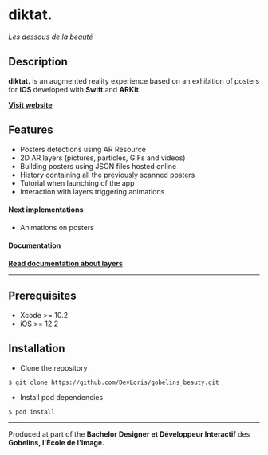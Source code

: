 # diktat. 
*Les dessous de la beauté*

## Description
**diktat.** is an augmented reality experience based on an exhibition of posters for **iOS** developed with **Swift** and **ARKit**. 

**[Visit website](https://diktat.netlify.com/)** 


## Features 
- Posters detections using AR Resource 
- 2D AR layers (pictures, particles, GIFs and videos)
- Building posters using JSON files hosted online
- History containing all the previously scanned posters
- Tutorial when launching of the app
- Interaction with layers triggering animations 

#### Next implementations
- Animations on posters

#### Documentation
**[Read documentation about layers](https://github.com/DevLoris/gobelins_beauty/wiki)** 

---
## Prerequisites
* Xcode >= 10.2
* iOS >= 12.2 

## Installation
* Clone the repository
```shell
$ git clone https://github.com/DevLoris/gobelins_beauty.git
```

* Install pod dependencies
```shell
$ pod install
```

---
Produced at part of the **Bachelor Designer et Développeur Interactif** des **Gobelins, l'École de l'image.**

